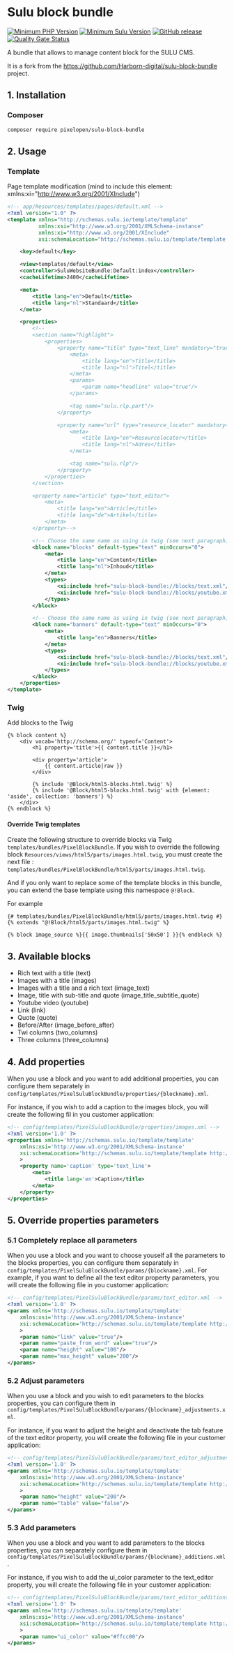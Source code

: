 # Sulu block bundle

[![Minimum PHP Version](https://img.shields.io/badge/php-%3E%3D%208.0-green)](https://php.net/)
[![Minimum Sulu Version](https://img.shields.io/badge/sulu-%3E%3D%202.5-green)](https://symfony.com)
[![GitHub release](https://img.shields.io/github/v/release/Pixel-Open/sulu-blockbundle)](https://github.com/Pixel-Open/cloudflare-turnstile-bundle/releases)
[![Quality Gate Status](https://sonarcloud.io/api/project_badges/measure?project=Pixel-Open_sulu-blockbundle&metric=alert_status)](https://sonarcloud.io/summary/new_code?id=Pixel-Open_sulu-blockbundle)

A bundle that allows to manage content block for the SULU CMS.

It is a fork from the https://github.com/Harborn-digital/sulu-block-bundle project.

## 1. Installation
### Composer
```bash
composer require pixelopen/sulu-block-bundle
```

## 2. Usage
### Template
Page template modification (mind to include this element: xmlns:xi="http://www.w3.org/2001/XInclude")
```xml
<!-- app/Resources/templates/pages/default.xml -->
<?xml version="1.0" ?>
<template xmlns="http://schemas.sulu.io/template/template"
          xmlns:xsi="http://www.w3.org/2001/XMLSchema-instance"
          xmlns:xi="http://www.w3.org/2001/XInclude"
          xsi:schemaLocation="http://schemas.sulu.io/template/template http://schemas.sulu.io/template/template-1.0.xsd">

    <key>default</key>

    <view>templates/default</view>
    <controller>SuluWebsiteBundle:Default:index</controller>
    <cacheLifetime>2400</cacheLifetime>

    <meta>
        <title lang="en">Default</title>
        <title lang="nl">Standaard</title>
    </meta>

    <properties>
        <!--
        <section name="highlight">
            <properties>
                <property name="title" type="text_line" mandatory="true">
                    <meta>
                        <title lang="en">Title</title>
                        <title lang="nl">Titel</title>
                    </meta>
                    <params>
                        <param name="headline" value="true"/>
                    </params>

                    <tag name="sulu.rlp.part"/>
                </property>

                <property name="url" type="resource_locator" mandatory="true">
                    <meta>
                        <title lang="en">Resourcelocator</title>
                        <title lang="nl">Adres</title>
                    </meta>

                    <tag name="sulu.rlp"/>
                </property>
            </properties>
        </section>

        <property name="article" type="text_editor">
            <meta>
                <title lang="en">Article</title>
                <title lang="de">Artikel</title>
            </meta>
        </property>-->

        <!-- Choose the same name as using in twig (see next paragraph) -->
        <block name="blocks" default-type="text" minOccurs="0">
            <meta>
                <title lang="en">Content</title>
                <title lang="nl">Inhoud</title>
            </meta>
            <types>
                <xi:include href="sulu-block-bundle://blocks/text.xml"/>
                <xi:include href="sulu-block-bundle://blocks/youtube.xml"/>
            </types>
        </block>

        <!-- Choose the same name as using in twig (see next paragraph) -->
        <block name="banners" default-type="text" minOccurs="0">
            <meta>
                <title lang="en">Banners</title>
            </meta>
            <types>
                <xi:include href="sulu-block-bundle://blocks/text.xml"/>
                <xi:include href="sulu-block-bundle://blocks/youtube.xml"/>
            </types>
        </block>
    </properties>
</template>
```
### Twig
Add blocks to the Twig
```twig
{% block content %}
    <div vocab='http://schema.org/' typeof='Content'>
        <h1 property='title'>{{ content.title }}</h1>

        <div property='article'>
            {{ content.article|raw }}
        </div>

        {% include '@Block/html5-blocks.html.twig' %}
        {% include '@Block/html5-blocks.html.twig' with {element: 'aside', collection: 'banners'} %}
    </div>
{% endblock %}
```
#### Override Twig templates
Create the following structure to override blocks via Twig `templates/bundles/PixelBlockBundle`.
If you wish to override the following block `Resources/views/html5/parts/images.html.twig`, you must create the next file : `templates/bundles/PixelBlockBundle/html5/parts/images.html.twig`. 

And if you only want to replace some of the template blocks in this bundle, you can extend the base template using this namespace `@!Block`. 

For example
```twig
{# templates/bundles/PixelBlockBundle/html5/parts/images.html.twig #}
{% extends "@!Block/html5/parts/images.html.twig" %}

{% block image_source %}{{ image.thumbnails['50x50'] }}{% endblock %}
```

## 3. Available blocks
- Rich text with a title (text)
- Images with a title (images)
- Images with a title and a rich text (image_text)
- Image, title with sub-title and quote (image_title_subtitle_quote)
- Youtube video (youtube)
- Link (link)
- Quote (quote)
- Before/After (image_before_after)
- Twi columns (two_columns)
- Three columns (three_columns)

## 4. Add properties
When you use a block and you want to add additional properties, you can configure them separately in `config/templates/PixelSuluBlockBundle/properties/{blockname}.xml`.

For instance, if you wish to add a caption to the images block, you will create the following fil in you customer application:
```xml
<!-- config/templates/PixelSuluBlockBundle/properties/images.xml -->
<?xml version='1.0' ?>
<properties xmlns='http://schemas.sulu.io/template/template'
    xmlns:xsi='http://www.w3.org/2001/XMLSchema-instance'
    xsi:schemaLocation='http://schemas.sulu.io/template/template http://schemas.sulu.io/template/template-1.0.xsd'
    >
    <property name='caption' type='text_line'>
        <meta>
            <title lang='en'>Caption</title>
        </meta>
    </property>
</properties>
```

## 5. Override properties parameters

### 5.1 Completely replace all parameters
When you use a block and you want to choose youself all the parameters to the blocks properties, you can configure them separately in `config/templates/PixelSuluBlockBundle/params/{blockname}.xml`.
For example, if you want to define all the text editor property parameters, you will create the following file in you customer application:
```xml
<!-- config/templates/PixelSuluBlockBundle/params/text_editor.xml -->
<?xml version='1.0' ?>
<params xmlns='http://schemas.sulu.io/template/template'
    xmlns:xsi='http://www.w3.org/2001/XMLSchema-instance'
    xsi:schemaLocation='http://schemas.sulu.io/template/template http://schemas.sulu.io/template/template-1.0.xsd'
    >
    <param name="link" value="true"/>
    <param name="paste_from_word" value="true"/>
    <param name="height" value="100"/>
    <param name="max_height" value="200"/>
</params>
```

### 5.2 Adjust parameters
When you use a block and you wish to edit parameters to the blocks properties, you can configure them in `config/templates/PixelSuluBlockBundle/params/{blockname}_adjustments.xml`.

For instance, if you want to adjust the height and deactivate the tab feature of the text editor property, you will create the following file in your customer application:
```xml
<!-- config/templates/PixelSuluBlockBundle/params/text_editor_adjustments.xml -->
<?xml version='1.0' ?>
<params xmlns='http://schemas.sulu.io/template/template'
    xmlns:xsi='http://www.w3.org/2001/XMLSchema-instance'
    xsi:schemaLocation='http://schemas.sulu.io/template/template http://schemas.sulu.io/template/template-1.0.xsd'
    >
    <param name="height" value="200"/>
    <param name="table" value="false"/>
</params>
```

### 5.3 Add parameters

When you use a block and you want to add parameters to the blocks properties, you can separately configure them in `config/templates/PixelSuluBlockBundle/params/{blockname}_additions.xml`.

For instance, if you wish to add the ui_color parameter to the text_editor property, you will create the following file in your customer application:
```xml
<!-- config/templates/PixelSuluBlockBundle/params/text_editor_additions.xml -->
<?xml version='1.0' ?>
<params xmlns='http://schemas.sulu.io/template/template'
    xmlns:xsi='http://www.w3.org/2001/XMLSchema-instance'
    xsi:schemaLocation='http://schemas.sulu.io/template/template http://schemas.sulu.io/template/template-1.0.xsd'
    >
    <param name="ui_color" value="#ffcc00"/>
</params>
```